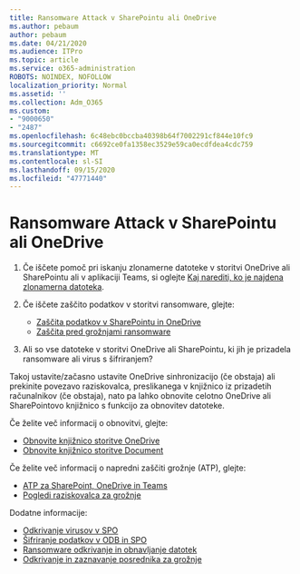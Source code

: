 ```yaml
---
title: Ransomware Attack v SharePointu ali OneDrive
ms.author: pebaum
author: pebaum
ms.date: 04/21/2020
ms.audience: ITPro
ms.topic: article
ms.service: o365-administration
ROBOTS: NOINDEX, NOFOLLOW
localization_priority: Normal
ms.assetid: ''
ms.collection: Adm_O365
ms.custom:
- "9000650"
- "2487"
ms.openlocfilehash: 6c48ebc0bccba40398b64f7002291cf844e10fc9
ms.sourcegitcommit: c6692ce0fa1358ec3529e59ca0ecdfdea4cdc759
ms.translationtype: MT
ms.contentlocale: sl-SI
ms.lasthandoff: 09/15/2020
ms.locfileid: "47771440"
---
```

# <a name="ransomware-attack-in-sharepoint-or-onedrive"></a>Ransomware Attack v SharePointu ali OneDrive

1.  Če iščete pomoč pri iskanju zlonamerne datoteke v storitvi OneDrive ali SharePointu ali v aplikaciji Teams, si oglejte [Kaj narediti, ko je najdena zlonamerna datoteka](https://support.office.com/en-ie/article/what-to-do-when-a-malicious-file-is-found-in-sharepoint-online-onedrive-or-microsoft-teams-01e902ad-a903-4e0f-b093-1e1ac0c37ad2).
2. Če iščete zaščito podatkov v storitvi ransomware, glejte:
    - [Zaščita podatkov v SharePointu in OneDrive](https://docs.microsoft.com/sharepoint/safeguarding-your-data) 
    - [Zaščita pred grožnjami ransomware](https://docs.microsoft.com/windows/security/threat-protection/intelligence/ransomware-malware)    

3.  Ali so vse datoteke v storitvi OneDrive ali SharePointu, ki jih je prizadela ransomware ali virus s šifriranjem? 

Takoj ustavite/začasno ustavite OneDrive sinhronizacijo (če obstaja) ali prekinite povezavo raziskovalca, preslikanega v knjižnico iz prizadetih računalnikov (če obstaja), nato pa lahko obnovite celotno OneDrive ali SharePointovo knjižnico s funkcijo za obnovitev datoteke. 

Če želite več informacij o obnovitvi, glejte:

- [Obnovite knjižnico storitve OneDrive](https://support.office.com/article/restore-your-onedrive-fa231298-759d-41cf-bcd0-25ac53eb8a150)
- [Obnovite knjižnico storitve Document](https://support.office.com/article/restore-a-document-library-317791c3-8bd0-4dfd-8254-3ca90883d39a)

Če želite več informacij o napredni zaščiti grožnje (ATP), glejte:
- [ATP za SharePoint, OneDrive in Teams](https://docs.microsoft.com/microsoft-365/security/office-365-security/atp-for-spo-odb-and-teams)
- [Pogledi raziskovalca za grožnje](https://docs.microsoft.com/microsoft-365/security/office-365-security/threat-explorer-views)

Dodatne informacije:

- [Odkrivanje virusov v SPO](https://docs.microsoft.com/microsoft-365/security/office-365-security/virus-detection-in-spo)</br>
- [Šifriranje podatkov v ODB in SPO](https://docs.microsoft.com/microsoft-365/compliance/data-encryption-in-odb-and-spo)</br>
- [Ransomware odkrivanje in obnavljanje datotek](https://support.office.com/article/Ransomware-detection-and-recovering-your-files-0d90ec50-6bfd-40f4-acc7-b8c12c73637f)</br>
- [Odkrivanje in zaznavanje posrednika za grožnje](https://docs.microsoft.com/microsoft-365/security/office-365-security/threat-explorer-views)